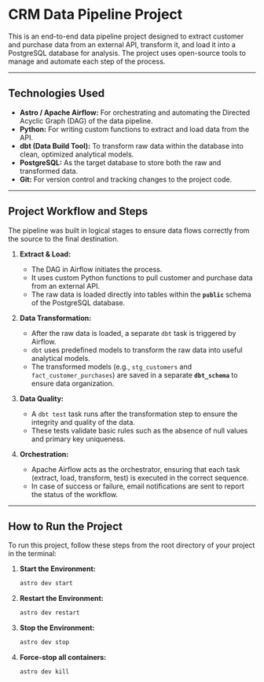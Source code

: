 # CRM Data Pipeline Project

This is an end-to-end data pipeline project designed to extract customer and purchase data from an external API, transform it, and load it into a PostgreSQL database for analysis. The project uses open-source tools to manage and automate each step of the process.

---

## Technologies Used

* **Astro / Apache Airflow:** For orchestrating and automating the Directed Acyclic Graph (DAG) of the data pipeline.
* **Python:** For writing custom functions to extract and load data from the API.
* **dbt (Data Build Tool):** To transform raw data within the database into clean, optimized analytical models.
* **PostgreSQL:** As the target database to store both the raw and transformed data.
* **Git:** For version control and tracking changes to the project code.

---

## Project Workflow and Steps

The pipeline was built in logical stages to ensure data flows correctly from the source to the final destination.

1.  **Extract & Load:**
    * The DAG in Airflow initiates the process.
    * It uses custom Python functions to pull customer and purchase data from an external API.
    * The raw data is loaded directly into tables within the **`public`** schema of the PostgreSQL database.

2.  **Data Transformation:**
    * After the raw data is loaded, a separate `dbt` task is triggered by Airflow.
    * `dbt` uses predefined models to transform the raw data into useful analytical models.
    * The transformed models (e.g., `stg_customers` and `fact_customer_purchases`) are saved in a separate **`dbt_schema`** to ensure data organization.

3.  **Data Quality:**
    * A `dbt test` task runs after the transformation step to ensure the integrity and quality of the data.
    * These tests validate basic rules such as the absence of null values and primary key uniqueness.

4.  **Orchestration:**
    * Apache Airflow acts as the orchestrator, ensuring that each task (extract, load, transform, test) is executed in the correct sequence.
    * In case of success or failure, email notifications are sent to report the status of the workflow.

---

## How to Run the Project

To run this project, follow these steps from the root directory of your project in the terminal:

1.  **Start the Environment:**
    ```bash
    astro dev start
    ```
2.  **Restart the Environment:**
    ```bash
    astro dev restart
    ```
3.  **Stop the Environment:**
    ```bash
    astro dev stop
    ```
4.  **Force-stop all containers:**
    ```bash
    astro dev kill
    ```
